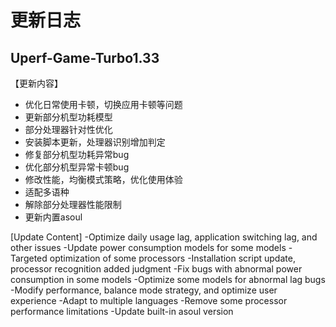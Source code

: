 # 更新日志

## Uperf-Game-Turbo1.33

【更新内容】
- 优化日常使用卡顿，切换应用卡顿等问题
- 更新部分机型功耗模型
- 部分处理器针对性优化
- 安装脚本更新，处理器识别增加判定
- 修复部分机型功耗异常bug
- 优化部分机型异常卡顿bug
- 修改性能，均衡模式策略，优化使用体验
- 适配多语种
- 解除部分处理器性能限制
- 更新内置asoul

[Update Content]
-Optimize daily usage lag, application switching lag, and other issues
-Update power consumption models for some models
-Targeted optimization of some processors
-Installation script update, processor recognition added judgment
-Fix bugs with abnormal power consumption in some models
-Optimize some models for abnormal lag bugs
-Modify performance, balance mode strategy, and optimize user experience
-Adapt to multiple languages
-Remove some processor performance limitations
-Update built-in asoul version
